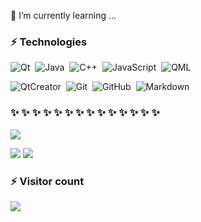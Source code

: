 🌱 I’m currently learning ...
<br>


### ⚡ Technologies  

![Qt](https://img.shields.io/badge/Qt-24292e?style=flat-square&logo=Qt&labelColor=24292e&color=474d56)&nbsp;
![Java](https://img.shields.io/badge/language-java-%23B07219)&nbsp;
![C++](https://img.shields.io/badge/language-c%2B%2B-%23F34B7D)&nbsp;
![JavaScript](https://img.shields.io/badge/language-javascript-%23EFDA4D)&nbsp;
![QML](https://img.shields.io/badge/language-qml-%232ED03C)&nbsp;

![QtCreator](https://img.shields.io/badge/QtCreator-24292e?style=flat-square&logo=Qt)&nbsp;
![Git](https://img.shields.io/badge/Git-24292e?style=flat-square&logo=git)&nbsp;
![GitHub](https://img.shields.io/badge/GitHub-24292e?style=flat-square&logo=github)&nbsp;
![Markdown](https://img.shields.io/badge/Markdown-24292e?style=flat-square&logo=markdown)&nbsp;

###  ✨ ✨ ✨ ✨ ✨ ✨ ✨ ✨ ✨ ✨ ✨ ✨ ✨ ✨ 

![](https://github-readme-stats-eight-theta.vercel.app/api?username=xiashizq&hide_border=true&show_icons=true&theme=bear&include_all_commits=true&count_private=true)

![](https://raw.githubusercontent.com/xiashizq/github-stats-transparent/output/generated/overview.svg)
![](https://raw.githubusercontent.com/xiashizq/github-stats-transparent/output/generated/languages.svg)

### ⚡ Visitor count
![](https://profile-counter.glitch.me/xiashizq/count.svg)

<!--
**xiashizq/xiashizq** is a ✨ _special_ ✨ repository because its `README.md` (this file) appears on your GitHub profile.

Here are some ideas to get you started:

- 🔭 I’m currently working on ...
- 🌱 I’m currently learning ...
- 👯 I’m looking to collaborate on ...
- 🤔 I’m looking for help with ...
- 💬 Ask me about ...
- 📫 How to reach me: ...
- 😄 Pronouns: ...
- ⚡ Fun fact: ...
-->
